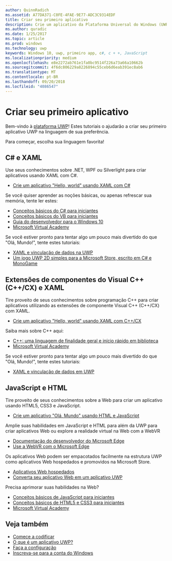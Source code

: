 ```yaml
---
author: QuinnRadich
ms.assetid: A77DA371-C0FE-4FAE-9E77-ADC3C9314EDF
title: Criar seu primeiro aplicativo
description: Crie um aplicativo da Plataforma Universal do Windows (UWP) para Windows 10 usando sua linguagem de programação favorita.
ms.author: quradic
ms.date: 1/25/2017
ms.topic: article
ms.prod: windows
ms.technology: uwp
keywords: Windows 10, uwp, primeiro app, c#, c + +, JavaScript
ms.localizationpriority: medium
ms.openlocfilehash: e8e2272ab761e1fa0bc9514f226a73a66a10662b
ms.sourcegitcommit: 4f6dc806229a8226894c55ceb6d6eab391ec8ab6
ms.translationtype: MT
ms.contentlocale: pt-BR
ms.lasthandoff: 09/20/2018
ms.locfileid: "4086547"
---
```

# <a name="create-your-first-app"></a>Criar seu primeiro aplicativo

Bem-vindo à [plataforma UWP](universal-application-platform-guide.md)! Estes tutoriais o ajudarão a criar seu primeiro aplicativo UWP na linguagem de sua preferência.

Para começar, escolha sua linguagem favorita!

## <a name="c-and-xaml"></a>C# e XAML

Use seus conhecimentos sobre .NET, WPF ou Silverlight para criar aplicativos usando XAML com C#.

* [Crie um aplicativo "Hello, world" usando XAML com C#](create-a-hello-world-app-xaml-universal.md)

Se você quiser aprender as noções básicas, ou apenas refrescar sua memória, tente ler estes:

* [Conceitos básicos do C# para iniciantes](https://go.microsoft.com/fwlink/?linkid=850801)
* [Conceitos básicos do VB para iniciantes](https://go.microsoft.com/fwlink/?linkid=850802)
* [Guia do desenvolvedor para o Windows 10](https://go.microsoft.com/fwlink/?linkid=850804)
* [Microsoft Virtual Academy](http://www.microsoftvirtualacademy.com/)

Se você estiver pronto para tentar algo um pouco mais divertido do que "Olá, Mundo!", tente estes tutoriais:

* [XAML e vinculação de dados na UWP](xaml-basics-intro.md)
* [Um jogo UWP 2D simples para a Microsoft Store, escrito em C# e MonoGame](get-started-tutorial-game-mg2d.md)


## <a name="visual-c-component-extensions-ccx-and-xaml"></a>Extensões de componentes do Visual C++ (C++/CX) e XAML

Tire proveito de seus conhecimentos sobre programação C++ para criar aplicativos utilizando as extensões de componente Visual C++ (C++/CX) com XAML.

* [Crie um aplicativo "Hello, world" usando XAML com C++/CX](create-a-basic-windows-10-app-in-cpp.md)

Saiba mais sobre C++ aqui:

* [C++: uma linguagem de finalidade geral e início rápido em biblioteca](http://www.microsoftvirtualacademy.com/training-courses/c-a-general-purpose-language-and-library-jump-start)
* [Microsoft Virtual Academy](http://go.microsoft.com/fwlink/p/?LinkID=389916)

Se você estiver pronto para tentar algo um pouco mais divertido do que "Olá, Mundo!", tente estes tutoriais:

* [XAML e vinculação de dados em UWP](xaml-basics-intro.md)

## <a name="javascript-and-html"></a>JavaScript e HTML

Tire proveito de seus conhecimentos sobre a Web para criar um aplicativo usando HTML5, CSS3 e JavaScript.

* [Crie um aplicativo "Olá, Mundo" usando HTML e JavaScript](create-a-hello-world-app-js-uwp.md)

Amplie suas habilidades em JavaScript e HTML para além da UWP para criar aplicativos Web ou explore a realidade virtual na Web com a WebVR

* [Documentação do desenvolvedor do Microsoft Edge](https://docs.microsoft.com/microsoft-edge/)
* [Use a WebVR com o Microsoft Edge](https://docs.microsoft.com/en-us/microsoft-edge/webvr/)

Os aplicativos Web podem ser empacotados facilmente na estrutura UWP como aplicativos Web hospedados e promovidos na Microsoft Store.

* [Aplicativos Web hospedados](https://developer.microsoft.com/windows/bridges/hosted-web-apps)
* [Converta seu aplicativo Web em um aplicativo UWP](../porting/hwa-create-windows.md)

Precisa aprimorar suas habilidades na Web?

* [Conceitos básicos de JavaScript para iniciantes](http://www.microsoftvirtualacademy.com/training-courses/javascript-fundamentals-for-absolute-beginners)
* [Conceitos básicos de HTML5 e CSS3 para iniciantes](http://www.microsoftvirtualacademy.com/training-courses/html5-css3-fundamentals-development-for-absolute-beginners)
* [Microsoft Virtual Academy](http://go.microsoft.com/fwlink/p/?LinkID=389916)

## <a name="see-also"></a>Veja também

* [Comece a codificar](create-uwp-apps.md)
* [O que é um aplicativo UWP?](universal-application-platform-guide.md)
* [Faça a configuração](get-set-up.md)
* [Inscreva-se para a conta do Windows](sign-up.md)
